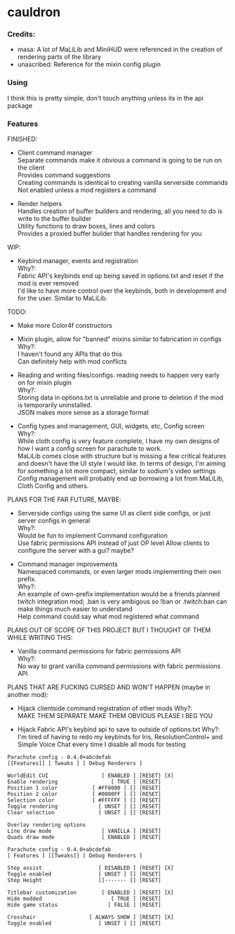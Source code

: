 # cauldron

### Credits:

 - masa: A lot of MaLiLib and MiniHUD were referenced in the creation of rendering parts of the library
 - unascribed: Reference for the mixin config plugin

### Using

I think this is pretty simple, don't touch anything unless its in the api package

### Features

 FINISHED:

 - Client command manager  
   Separate commands make it obvious a command is going to be run on the client  
   Provides command suggestions  
   Creating commands is identical to creating vanilla serverside commands  
   Not enabled unless a mod registers a command  

 - Render helpers  
   Handles creation of buffer builders and rendering, all you need to do is write to the buffer builder  
   Utility functions to draw boxes, lines and colors  
   Provides a proxied buffer builder that handles rendering for you  
 
 WIP:

 - Keybind manager, events and registration  
   Why?:  
   Fabric API's keybinds end up being saved in options.txt and reset if the mod is ever removed  
   I'd like to have more control over the keybinds, both in development and for the user. Similar to MaLiLib.  

 TODO:
 - Make more Color4f constructors

 - Mixin plugin, allow for "banned" mixins similar to fabrication in configs  
   Why?:  
   I haven't found any APIs that do this  
   Can definitely help with mod conflicts  

 - Reading and writing files/configs. reading needs to happen very early on for mixin plugin  
   Why?:  
   Storing data in options.txt is unreliable and prone to deletion if the mod is temporarily uninstalled.  
   JSON makes more sense as a storage format
 
 - Config types and management, GUI, widgets, etc, Config screen  
   Why?:  
   While cloth config is very feature complete, I have my own designs of how I want a config screen for parachute to work.  
   MaLiLib comes close with structure but is missing a few critical features and doesn't have the UI style I would like.
   In terms of design, I'm aiming for something a lot more compact, similar to sodium's video settings
   Config management will probably end up borrowing a lot from MaLiLib, Cloth Config and others.
 
PLANS FOR THE FAR FUTURE, MAYBE:

 - Serverside configs using the same UI as client side configs, or just server configs in general  
   Why?:  
   Would be fun to implement
   Command configuration  
   Use fabric permissions API instead of just OP level
   Allow clients to configure the server with a gui? maybe?
 
 - Command manager improvements  
   Namespaced commands, or even larger mods implementing their own prefix.  
   Why?:  
   An example of own-prefix implementation would be a friends planned twitch integration mod; .ban is very ambigous so !ban or .twitch:ban can make things much easier to understand  
   Help command could say what mod registered what command

PLANS OUT OF SCOPE OF THIS PROJECT BUT I THOUGHT OF THEM WHILE WRITING THIS:

 - Vanilla command permissions for fabric permissions API  
   Why?:  
   No way to grant vanilla command permissions with fabric permissions API


PLANS THAT ARE FUCKING CURSED AND WON'T HAPPEN (maybe in another mod):

 - Hijack clientside command registration of other mods 
   Why?:  
   MAKE THEM SEPARATE MAKE THEM OBVIOUS PLEASE I BEG YOU

 - Hijack Fabric API's keybind api to save to outside of options.txt 
   Why?:  
   I'm tired of having to redo my keybinds for Iris, ResolutionControl+ and Simple Voice Chat every time I disable all mods for testing


```
Parachute config - 0.4.0+abcdefab
[[Features]] [ Tweaks ] [ Debug Renderers ] 

WorldEdit CUI                 [ ENABLED ] [RESET] [X]
Enable rendering                 [ TRUE ] [RESET]
Position 1 color           [ #FF0000 ] [] [RESET]
Position 2 color           [ #0000FF ] [] [RESET]
Selection color            [ #FFFFFF ] [] [RESET]
Toggle rendering             [ UNSET ] [] [RESET]
Clear selection              [ UNSET ] [] [RESET]

Overlay rendering options
Line draw mode                [ VANILLA ] [RESET]
Quads draw mode               [ ENABLED ] [RESET]
```

```
Parachute config - 0.4.0+abcdefab
[ Features ] [[Tweaks]] [ Debug Renderers ] 

Step assist                  [ DISABLED ] [RESET] [X]
Toggle enabled               [ UNSET ] [] [RESET] 
Step Height                  []------- [] [RESET]

Titlebar customization        [ ENABLED ] [RESET] [X]
Hide modded                      [ TRUE ] [RESET]    
Hide game status                [ FALSE ] [RESET] 

Crosshair                 [ ALWAYS SHOW ] [RESET] [X]
Toggle enabled               [ UNSET ] [] [RESET] 
```
 